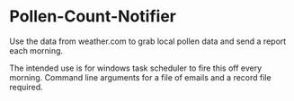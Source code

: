 # Pollen-Count-Notifier
 Use the data from weather.com to grab local pollen data and send a report each morning.

 The intended use is for windows task scheduler to fire this off every morning. Command line arguments for
 a file of emails and a record file required.
